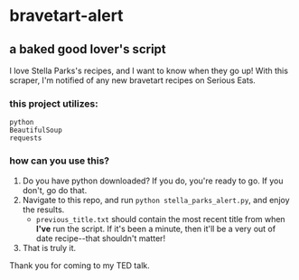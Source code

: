# bravetart-alert
## a baked good lover's script
I love Stella Parks's recipes, and I want to know when they go up! With this scraper, I'm notified of any new bravetart recipes on Serious Eats. 

### this project utilizes:
```
python
BeautifulSoup
requests
```

### how can you use this?
1. Do you have python downloaded? If you do, you're ready to go. If you don't, go do that.
2. Navigate to this repo, and run `python stella_parks_alert.py`, and enjoy the results.
    - `previous_title.txt` should contain the most recent title from when **I've** run the script. If it's been a minute, then it'll be a very out of date recipe--that shouldn't matter! 
3. That is truly it.

Thank you for coming to my TED talk.
